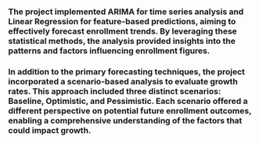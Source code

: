 ### The project implemented ARIMA for time series analysis and Linear Regression for feature-based predictions, aiming to effectively forecast enrollment trends. By leveraging these statistical methods, the analysis provided insights into the patterns and factors influencing enrollment figures.

### In addition to the primary forecasting techniques, the project incorporated a scenario-based analysis to evaluate growth rates. This approach included three distinct scenarios: Baseline, Optimistic, and Pessimistic. Each scenario offered a different perspective on potential future enrollment outcomes, enabling a comprehensive understanding of the factors that could impact growth.
